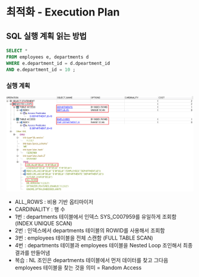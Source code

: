# 최적화  - Execution Plan

## SQL 실행 계획 읽는 방법 

```sql
SELECT *
FROM employees e, departments d 
WHERE e.department_id = d.dpeartment_id 
AND e.department_id = 10 ; 
```

### 실행 계획 

![](.gitbook/assets/image%20%2819%29.png)

* ALL\_ROWS : 비용 기반 옵티마이저 
* CARDINALITY : 행 수 
* 1번 : departments 테이블에서 인덱스 SYS\_C007959를 유일하게 조회함 \(INDEX UNIQUE SCAN\)
* 2번 : 인덱스에서 departments 테이블의 ROWID를 사용해서 조회함 
* 3번 : employees 테이블을 전체 스캔함 \(FULL TABLE SCAN\)
* 4번 : departments 테이블과 employees 테이블을 Nested Loop 조인해서 최종 결과를 만들어냄 
* 복습 : NL 조인은 departments 테이블에서 먼저 데이터를 찾고 그다음 employees 테이블을 찾는 것을 의미 = Random Access



